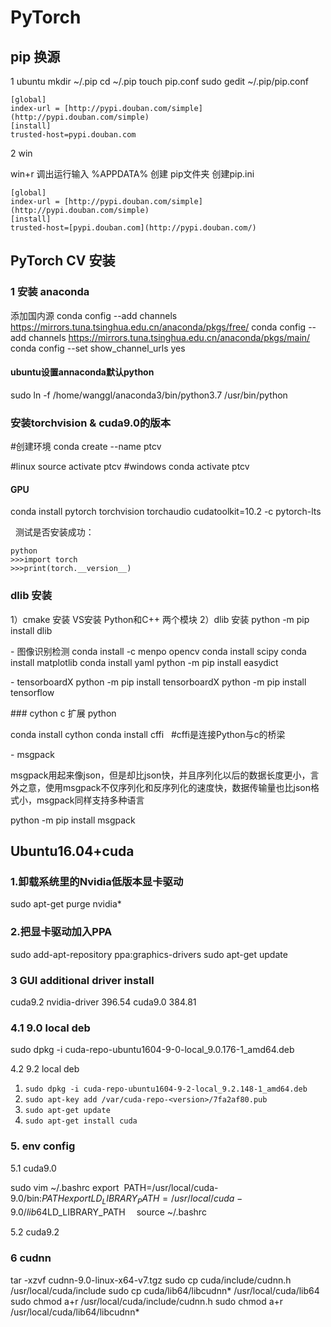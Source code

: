 # PyTorch
## pip 换源
1 ubuntu
mkdir ~/.pip
cd ~/.pip
touch pip.conf
sudo gedit ~/.pip/pip.conf

```
[global]
index-url = [http://pypi.douban.com/simple](http://pypi.douban.com/simple)
[install]
trusted-host=pypi.douban.com
```


2 win

win+r 调出运行输入
%APPDATA%
创建 pip文件夹
创建pip.ini
```
[global]
index-url = [http://pypi.douban.com/simple](http://pypi.douban.com/simple)
[install]
trusted-host=[pypi.douban.com](http://pypi.douban.com/)
```

## PyTorch CV 安装
### 1 安装 anaconda
  
添加国内源
conda config --add channels https://mirrors.tuna.tsinghua.edu.cn/anaconda/pkgs/free/
conda config --add channels https://mirrors.tuna.tsinghua.edu.cn/anaconda/pkgs/main/
conda config --set show_channel_urls yes

#### ubuntu设置annaconda默认python
sudo ln -f /home/wanggl/anaconda3/bin/python3.7 /usr/bin/python

### 安装torchvision & cuda9.0的版本

#创建环境
conda create --name ptcv

#linux
source activate ptcv
#windows
conda activate ptcv

#### GPU
conda install pytorch torchvision torchaudio cudatoolkit=10.2 -c pytorch-lts

  测试是否安装成功：
```
python
>>>import torch
>>>print(torch.__version__)
```

### dlib 安装
1）cmake 安装
VS安装 Python和C++ 两个模块
2）dlib 安装
python -m pip install dlib

- 图像识别检测
conda install -c menpo opencv
conda install scipy
conda install matplotlib
conda install yaml
python -m pip install easydict

- tensorboardX
python -m pip install tensorboardX
python -m pip install tensorflow

### cython c 扩展 python

conda install cython
conda install cffi   #cffi是连接Python与c的桥梁

- msgpack

msgpack用起来像json，但是却比json快，并且序列化以后的数据长度更小，言外之意，使用msgpack不仅序列化和反序列化的速度快，数据传输量也比json格式小，msgpack同样支持多种语言

python -m pip install msgpack

## Ubuntu16.04+cuda
### 1.卸载系统里的Nvidia低版本显卡驱动
sudo apt-get purge nvidia*
### 2.把显卡驱动加入PPA

sudo add-apt-repository ppa:graphics-drivers
sudo apt-get update


### 3 GUI additional driver install

cuda9.2 nvidia-driver 396.54
cuda9.0 384.81

### 4.1 9.0 local deb

sudo dpkg -i cuda-repo-ubuntu1604-9-0-local_9.0.176-1_amd64.deb

  

4.2 9.2 local deb

1.  `sudo dpkg -i cuda-repo-ubuntu1604-9-2-local_9.2.148-1_amd64.deb`
2.  `sudo apt-key add /var/cuda-repo-<version>/7fa2af80.pub`
3.  `sudo apt-get update`
4.  `sudo apt-get install cuda`
    

### 5. env config

5.1 cuda9.0

sudo vim ~/.bashrc
export  PATH=/usr/local/cuda-9.0/bin:$PATH
export  LD_LIBRARY_PATH=/usr/local/cuda-9.0/lib64$LD_LIBRARY_PATH　
source ~/.bashrc

5.2 cuda9.2


### 6 cudnn

tar -xzvf cudnn-9.0-linux-x64-v7.tgz
sudo cp cuda/include/cudnn.h /usr/local/cuda/include
sudo cp cuda/lib64/libcudnn* /usr/local/cuda/lib64
sudo chmod a+r /usr/local/cuda/include/cudnn.h
sudo chmod a+r /usr/local/cuda/lib64/libcudnn*